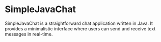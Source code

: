 # SimpleJavaChat
SimpleJavaChat is a straightforward chat application written in Java. It provides a minimalistic interface where users can send and receive text messages in real-time.
